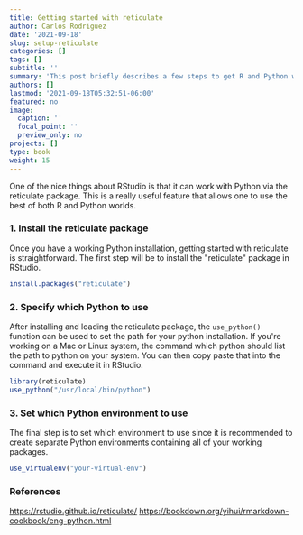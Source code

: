 ```yaml
---
title: Getting started with reticulate
author: Carlos Rodriguez
date: '2021-09-18'
slug: setup-reticulate
categories: []
tags: []
subtitle: ''
summary: 'This post briefly describes a few steps to get R and Python working with each other.'
authors: []
lastmod: '2021-09-18T05:32:51-06:00'
featured: no
image:
  caption: ''
  focal_point: ''
  preview_only: no
projects: []
type: book
weight: 15
---
```


One of the nice things about RStudio is that it can work with Python via the reticulate package. This is a really useful feature that allows one to use the best of both R and Python worlds.

### 1. Install the reticulate package
Once you have a working Python installation, getting started with reticulate is straightforward. The first step will be to install the "reticulate" package in RStudio. 

```r
install.packages("reticulate")
```

### 2. Specify which Python to use
After installing and loading the reticulate package, the `use_python()` function can be used to set the path for your python installation. If you're working on a Mac or Linux system, the command which python should list the path to python on your system. You can then copy paste that into the command and execute it in RStudio.

```r
library(reticulate)
use_python("/usr/local/bin/python")
```
### 3. Set which Python environment to use
The final step is to set which environment to use since it is recommended to create separate Python environments containing all of your working packages.

```r
use_virtualenv("your-virtual-env")
```

### References
https://rstudio.github.io/reticulate/
https://bookdown.org/yihui/rmarkdown-cookbook/eng-python.html

